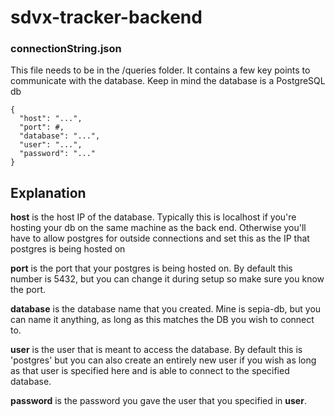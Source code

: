 # sdvx-tracker-backend

### connectionString.json
This file needs to be in the /queries folder. It contains a few key points to communicate with the database. Keep in mind the database is a PostgreSQL db

```
{
  "host": "...",
  "port": #,
  "database": "...",
  "user": "...",
  "password": "..."
}

``` 

## Explanation
**host** is the host IP of the database. Typically this is localhost if you're hosting your db on the same machine as the back end. Otherwise you'll have to allow postgres for outside connections and set this as the IP that postgres is being hosted on  
  
**port** is the port that your postgres is being hosted on. By default this number is 5432, but you can change it during setup so make sure you know the port.  
  
**database** is the database name that you created. Mine is sepia-db, but you can name it anything, as long as this matches the DB you wish to connect to.  
  
**user** is the user that is meant to access the database. By default this is 'postgres' but you can also create an entirely new user if you wish as long as that user is specified here and is able to connect to the specified database.  
  
**password** is the password you gave the user that you specified in **user**.

